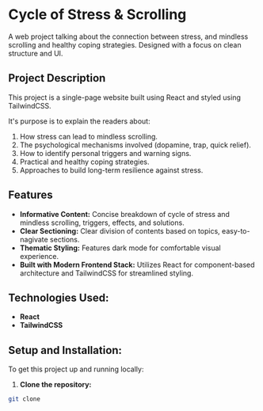 # Cycle of Stress & Scrolling

A web project talking about the connection between stress, and mindless scrolling and healthy coping strategies. 
Designed with a focus on clean structure and UI. 

## Project Description

This project is a single-page website built using React and styled using TailwindCSS. 

It's purpose is to explain the readers about:
1. How stress can lead to mindless scrolling. 
2. The psychological mechanisms involved (dopamine, trap, quick relief). 
3. How to identify personal triggers and warning signs. 
4. Practical and healthy coping strategies. 
5. Approaches to build long-term resilience against stress.

## Features 

* **Informative Content:** Concise breakdown of cycle of stress and mindless scrolling, triggers, effects, and solutions.
* **Clear Sectioning:** Clear division of contents based on topics, easy-to-nagivate sections. 
* **Thematic Styling:** Features dark mode for comfortable visual experience. 
* **Built with Modern Frontend Stack:** Utilizes React for component-based architecture and TailwindCSS for streamlined styling. 

## Technologies Used: 
* **React**
* **TailwindCSS**

## Setup and Installation: 

To get this project up and running locally: 

1. **Clone the repository:**
```bash
git clone 
```